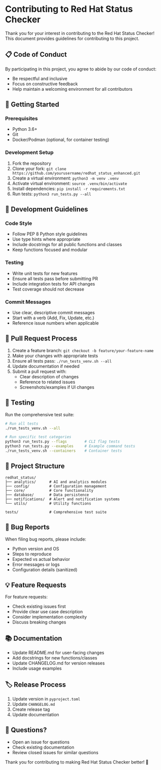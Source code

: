 # Contributing to Red Hat Status Checker

Thank you for your interest in contributing to the Red Hat Status Checker! This document provides guidelines for contributing to this project.

## 📋 Code of Conduct

By participating in this project, you agree to abide by our code of conduct:
- Be respectful and inclusive
- Focus on constructive feedback
- Help maintain a welcoming environment for all contributors

## 🚀 Getting Started

### Prerequisites
- Python 3.6+
- Git
- Docker/Podman (optional, for container testing)

### Development Setup
1. Fork the repository
2. Clone your fork: `git clone https://github.com/yourusername/redhat_status_enhanced.git`
3. Create a virtual environment: `python3 -m venv .venv`
4. Activate virtual environment: `source .venv/bin/activate`
5. Install dependencies: `pip install -r requirements.txt`
6. Run tests: `python3 run_tests.py --all`

## 🔧 Development Guidelines

### Code Style
- Follow PEP 8 Python style guidelines
- Use type hints where appropriate
- Include docstrings for all public functions and classes
- Keep functions focused and modular

### Testing
- Write unit tests for new features
- Ensure all tests pass before submitting PR
- Include integration tests for API changes
- Test coverage should not decrease

### Commit Messages
- Use clear, descriptive commit messages
- Start with a verb (Add, Fix, Update, etc.)
- Reference issue numbers when applicable

## 📝 Pull Request Process

1. Create a feature branch: `git checkout -b feature/your-feature-name`
2. Make your changes with appropriate tests
3. Ensure all tests pass: `./run_tests_venv.sh --all`
4. Update documentation if needed
5. Submit a pull request with:
   - Clear description of changes
   - Reference to related issues
   - Screenshots/examples if UI changes

## 🧪 Testing

Run the comprehensive test suite:
```bash
# Run all tests
./run_tests_venv.sh --all

# Run specific test categories
python3 run_tests.py --flags        # CLI flag tests
python3 run_tests.py --examples     # Example command tests
./run_tests_venv.sh --containers    # Container tests
```

## 📁 Project Structure

```
redhat_status/
├── analytics/      # AI and analytics modules
├── config/         # Configuration management
├── core/           # Core functionality
├── database/       # Data persistence
├── notifications/  # Alert and notification systems
└── utils/          # Utility functions

tests/              # Comprehensive test suite
```

## 🐛 Bug Reports

When filing bug reports, please include:
- Python version and OS
- Steps to reproduce
- Expected vs actual behavior
- Error messages or logs
- Configuration details (sanitized)

## 💡 Feature Requests

For feature requests:
- Check existing issues first
- Provide clear use case description
- Consider implementation complexity
- Discuss breaking changes

## 📚 Documentation

- Update README.md for user-facing changes
- Add docstrings for new functions/classes
- Update CHANGELOG.md for version releases
- Include usage examples

## 🏷️ Release Process

1. Update version in `pyproject.toml`
2. Update `CHANGELOG.md`
3. Create release tag
4. Update documentation

## 🤝 Questions?

- Open an issue for questions
- Check existing documentation
- Review closed issues for similar questions

Thank you for contributing to making Red Hat Status Checker better! 🎉

